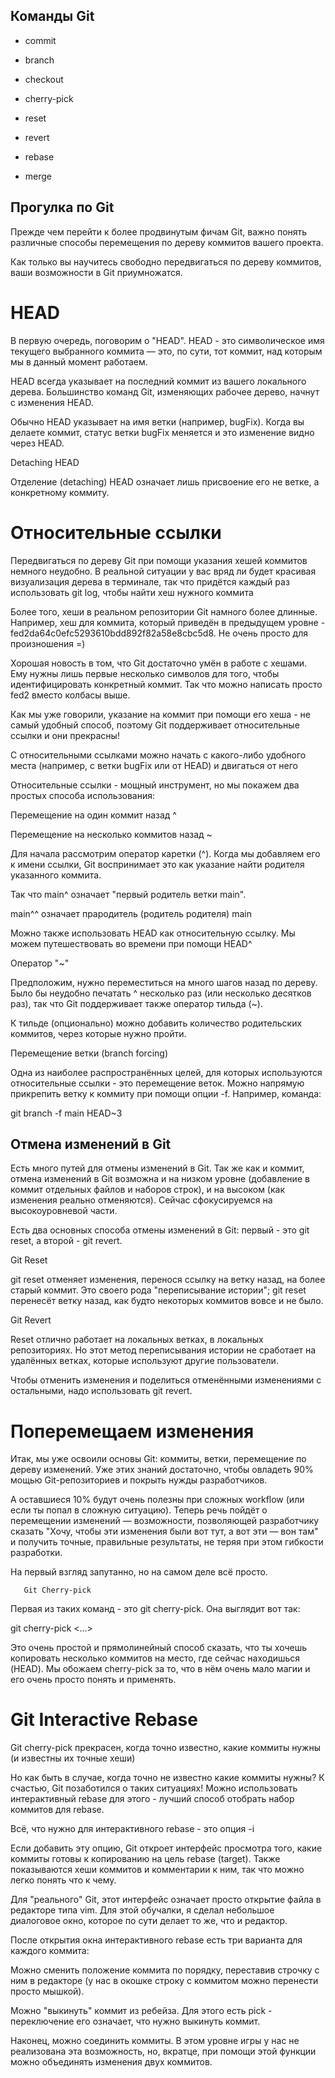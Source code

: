 ## Команды Git

- commit

- branch

- checkout

- cherry-pick

- reset

- revert

- rebase

- merge

## Прогулка по Git

Прежде чем перейти к более продвинутым фичам Git, важно понять различные способы перемещения по дереву коммитов вашего проекта.

Как только вы научитесь свободно передвигаться по дереву коммитов, ваши возможности в Git приумножатся.

# HEAD

В первую очередь, поговорим о "HEAD". HEAD - это символическое имя текущего выбранного коммита — это, по сути, тот коммит, над которым мы в данный момент работаем.

HEAD всегда указывает на последний коммит из вашего локального дерева. Большинство команд Git, изменяющих рабочее дерево, начнут с изменения HEAD.

Обычно HEAD указывает на имя ветки (например, bugFix). Когда вы делаете коммит, статус ветки bugFix меняется и это изменение видно через HEAD.

Detaching HEAD

Отделение (detaching) HEAD означает лишь присвоение его не ветке, а конкретному коммиту. 

# Относительные ссылки

Передвигаться по дереву Git при помощи указания хешей коммитов немного неудобно. В реальной ситуации у вас вряд ли будет красивая визуализация дерева в терминале, так что придётся каждый раз использовать git log, чтобы найти хеш нужного коммита

Более того, хеши в реальном репозитории Git намного более длинные. Например, хеш для коммита, который приведён в предыдущем уровне - fed2da64c0efc5293610bdd892f82a58e8cbc5d8. Не очень просто для произношения =)

Хорошая новость в том, что Git достаточно умён в работе с хешами. Ему нужны лишь первые несколько символов для того, чтобы идентифицировать конкретный коммит. Так что можно написать просто fed2 вместо колбасы выше.

Как мы уже говорили, указание на коммит при помощи его хеша - не самый удобный способ, поэтому Git поддерживает относительные ссылки и они прекрасны!

С относительными ссылками можно начать с какого-либо удобного места (например, с ветки bugFix или от HEAD) и двигаться от него

Относительные ссылки - мощный инструмент, но мы покажем два простых способа использования:

   Перемещение на один коммит назад ^ 

Перемещение на несколько коммитов назад ~<num>

Для начала рассмотрим оператор каретки (^). Когда мы добавляем его к имени ссылки, Git воспринимает это как указание найти родителя указанного коммита.

Так что main^ означает "первый родитель ветки main".

main^^ означает прародитель (родитель родителя) main

Можно также использовать HEAD как относительную ссылку. Мы можем путешествовать во времени при помощи HEAD^

   Оператор "~" 

Предположим, нужно переместиться на много шагов назад по дереву. Было бы неудобно печатать ^ несколько раз (или несколько десятков раз), так что Git поддерживает также оператор тильда (~).

К тильде (опционально) можно добавить количество родительских коммитов, через которые нужно пройти.

   Перемещение ветки (branch forcing)

Одна из наиболее распространённых целей, для которых используются относительные ссылки - это перемещение веток. Можно напрямую прикрепить ветку к коммиту при помощи опции -f. Например, команда:

git branch -f main HEAD~3

## Отмена изменений в Git

Есть много путей для отмены изменений в Git. Так же как и коммит, отмена изменений в Git возможна и на низком уровне (добавление в коммит отдельных файлов и наборов строк), и на высоком (как изменения реально отменяются). Сейчас сфокусируемся на высокоуровневой части.

Есть два основных способа отмены изменений в Git: первый - это git reset, а второй - git revert.

   Git Reset

git reset отменяет изменения, перенося ссылку на ветку назад, на более старый коммит. Это своего рода "переписывание истории"; git reset перенесёт ветку назад, как будто некоторых коммитов вовсе и не было.

   Git Revert
   
Reset отлично работает на локальных ветках, в локальных репозиториях. Но этот метод переписывания истории не сработает на удалённых ветках, которые используют другие пользователи.

Чтобы отменить изменения и поделиться отменёнными изменениями с остальными, надо использовать git revert.

# Поперемещаем изменения

Итак, мы уже освоили основы Git: коммиты, ветки, перемещение по дереву изменений. Уже этих знаний достаточно, чтобы овладеть 90% мощью Git-репозиториев и покрыть нужды разработчиков.

А оставшиеся 10% будут очень полезны при сложных workflow (или если ты попал в сложную ситуацию). Теперь речь пойдёт о перемещении изменений — возможности, позволяющей разработчику сказать "Хочу, чтобы эти изменения были вот тут, а вот эти — вон там" и получить точные, правильные результаты, не теряя при этом гибкости разработки.

На первый взгляд запутанно, но на самом деле всё просто.

       Git Cherry-pick
       
Первая из таких команд - это git cherry-pick. Она выглядит вот так:

git cherry-pick <Commit1> <Commit2> <...>

Это очень простой и прямолинейный способ сказать, что ты хочешь копировать несколько коммитов на место, где сейчас находишься (HEAD). Мы обожаем cherry-pick за то, что в нём очень мало магии и его очень просто понять и применять.


# Git Interactive Rebase

Git cherry-pick прекрасен, когда точно известно, какие коммиты нужны (и известны их точные хеши)

Но как быть в случае, когда точно не известно какие коммиты нужны? К счастью, Git позаботился о таких ситуациях! Можно использовать интерактивный rebase для этого - лучший способ отобрать набор коммитов для rebase.

Всё, что нужно для интерактивного rebase - это опция -i

Если добавить эту опцию, Git откроет интерфейс просмотра того, какие коммиты готовы к копированию на цель rebase (target). Также показываются хеши коммитов и комментарии к ним, так что можно легко понять что к чему.

Для "реального" Git, этот интерфейс означает просто открытие файла в редакторе типа vim. Для этой обучалки, я сделал небольшое диалоговое окно, которое по сути делает то же, что и редактор.


   После открытия окна интерактивного rebase есть три варианта для каждого коммита:

Можно сменить положение коммита по порядку, переставив строчку с ним в редакторе (у нас в окошке строку с коммитом можно перенести просто мышкой).

Можно "выкинуть" коммит из ребейза. Для этого есть pick - переключение его означает, что нужно выкинуть коммит.

Наконец, можно соединить коммиты. В этом уровне игры у нас не реализована эта возможность, но, вкратце, при помощи этой функции можно объединять изменения двух коммитов.




















